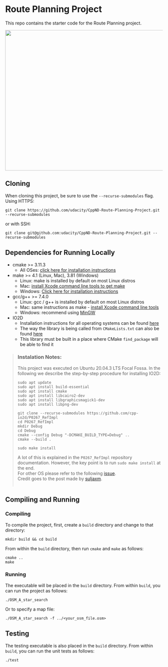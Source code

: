 # Route Planning Project

This repo contains the starter code for the Route Planning project.

<img src="map.png" width="600" height="450" />

## Cloning

When cloning this project, be sure to use the `--recurse-submodules` flag. Using HTTPS:
```
git clone https://github.com/udacity/CppND-Route-Planning-Project.git --recurse-submodules
```
or with SSH:
```
git clone git@github.com:udacity/CppND-Route-Planning-Project.git --recurse-submodules
```

## Dependencies for Running Locally
* cmake >= 3.11.3
  * All OSes: [click here for installation instructions](https://cmake.org/install/)
* make >= 4.1 (Linux, Mac), 3.81 (Windows)
  * Linux: make is installed by default on most Linux distros
  * Mac: [install Xcode command line tools to get make](https://developer.apple.com/xcode/features/)
  * Windows: [Click here for installation instructions](http://gnuwin32.sourceforge.net/packages/make.htm)
* gcc/g++ >= 7.4.0
  * Linux: gcc / g++ is installed by default on most Linux distros
  * Mac: same instructions as make - [install Xcode command line tools](https://developer.apple.com/xcode/features/)
  * Windows: recommend using [MinGW](http://www.mingw.org/)
* IO2D
  * Installation instructions for all operating systems can be found [here](https://github.com/cpp-io2d/P0267_RefImpl/blob/master/BUILDING.md)
  * The way the library is being called from `CMakeLists.txt` can also be found [here](https://github.com/cpp-io2d/P0267_RefImpl/blob/master/CONSUMING.md)
  * This library must be built in a place where CMake `find_package` will be able to find it

> ### Instalation Notes:
> This project was executed on Ubuntu 20.04.3 LTS Focal Fossa. In the following we describe the step-by-step procedure for installing IO2D:
> ```
> sudo apt update
> sudo apt install build-essential
> sudo apt install cmake
> sudo apt install libcairo2-dev
> sudo apt install libgraphicsmagick1-dev
> sudo apt install libpng-dev
> 
> git clone --recurse-submodules https://github.com/cpp-io2d/P0267_RefImpl
> cd P0267_RefImpl
> mkdir Debug
> cd Debug
> cmake --config Debug "-DCMAKE_BUILD_TYPE=Debug" ..
> cmake --build .
>
> sudo make install
> ```
> A lot of this is explained in the `P0267_RefImpl` repository documentation. However, the key point is to run `sudo make install` at the end.<br> 
> For other OS please refer to the following [issue](https://github.com/udacity/CppND-Route-Planning-Project/issues/1#issuecomment-520659977).<br> 
> Credit goes to the post made by [suljaxm](https://github.com/suljaxm).<br><br>

## Compiling and Running

### Compiling
To compile the project, first, create a `build` directory and change to that directory:
```
mkdir build && cd build
```
From within the `build` directory, then run `cmake` and `make` as follows:
```
cmake ..
make
```
### Running
The executable will be placed in the `build` directory. From within `build`, you can run the project as follows:
```
./OSM_A_star_search
```
Or to specify a map file:
```
./OSM_A_star_search -f ../<your_osm_file.osm>
```

## Testing

The testing executable is also placed in the `build` directory. From within `build`, you can run the unit tests as follows:
```
./test
```

